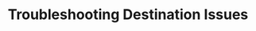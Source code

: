 ---
title: Troubleshooting Destination Issues
keywords: troubleshooting, destination, trouble, issue, help
permalink: /troubleshooting/destinations/

summary: "Having trouble with your destination? Whether it's an issue with setup or connections, these are some of the most common causes of destination problems."

layout: general
toc: false
feedback: false

key: "troubleshooting-destinations"

intro: |
  {{ page.summary }}

sections:
  - title: "Common issues"
    anchor: "common-issues"
    content: |
      {% assign sorted-docs = site.troubleshooting | sort_natural:'title' %}

      {% for page in sorted-docs %}
      {% if page.type contains "all-destinations" %}
      <span class="h4">
      <a href="{{ page.url | prepend: site.baseurl }}">{{ page.title }}</a>
      </span>
      {{ page.summary }}
      {% endif %}
      {% endfor %}

  - title: "Amazon Redshift and Panoply issues"
    anchor: "amazon-redshift-panoply-issues"
    content: |
      {% for page in sorted-docs %}
      {% if page.type contains "redshift-destination" or page.type contains "panoply-destination" %}
      <span class="h4">
      <a href="{{ page.url | prepend: site.baseurl }}">{{ page.title }}</a>
      </span>
      {{ page.summary }}
      {% endif %}
      {% endfor %}

  # - title: "PostgreSQL issues"
  #   anchor: "postgresql-issues"
  #   content: |
  #     {% for page in sorted-docs %}
  #     {% if page.type contains "postgres-destination" %}
  #     <span class="h4">
  #     <a href="{{ page.url | prepend: site.baseurl }}">{{ page.title }}</a>
  #     </span>
  #     {{ page.summary }}
  #     {% endif %}
  #     {% endfor %}
---